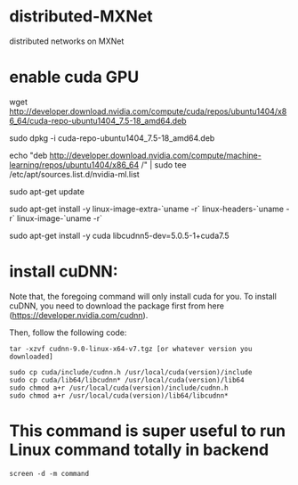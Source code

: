 # distributed-MXNet
distributed networks on MXNet

# enable cuda GPU
wget http://developer.download.nvidia.com/compute/cuda/repos/ubuntu1404/x86_64/cuda-repo-ubuntu1404_7.5-18_amd64.deb

sudo dpkg -i cuda-repo-ubuntu1404_7.5-18_amd64.deb

echo "deb http://developer.download.nvidia.com/compute/machine-learning/repos/ubuntu1404/x86_64 /" | sudo tee 
/etc/apt/sources.list.d/nvidia-ml.list

sudo apt-get update

sudo apt-get install -y linux-image-extra-\`uname -r\` linux-headers-\`uname -r\` linux-image-\`uname -r\`

sudo apt-get install -y cuda libcudnn5-dev=5.0.5-1+cuda7.5

# install cuDNN:
Note that, the foregoing command will only install cuda for you. To install cuDNN, you need to download the package first from here (https://developer.nvidia.com/cudnn).

Then, follow the following code:
```
tar -xzvf cudnn-9.0-linux-x64-v7.tgz [or whatever version you downloaded]

sudo cp cuda/include/cudnn.h /usr/local/cuda(version)/include
sudo cp cuda/lib64/libcudnn* /usr/local/cuda(version)/lib64
sudo chmod a+r /usr/local/cuda(version)/include/cudnn.h
sudo chmod a+r /usr/local/cuda(version)/lib64/libcudnn*
```
# This command is super useful to run Linux command totally in backend
```
screen -d -m command
```
